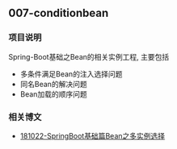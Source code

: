 ## 007-conditionbean

### 项目说明

Spring-Boot基础之Bean的相关实例工程, 主要包括

- 多条件满足Bean的注入选择问题
- 同名Bean的解决问题
- Bean加载的顺序问题

### 相关博文

- [181022-SpringBoot基础篇Bean之多实例选择](http://spring.hhui.top/spring-blog/2018/10/22/181022-SpringBoot%E5%9F%BA%E7%A1%80%E7%AF%87Bean%E4%B9%8B%E5%A4%9A%E5%AE%9E%E4%BE%8B%E9%80%89%E6%8B%A9/)
